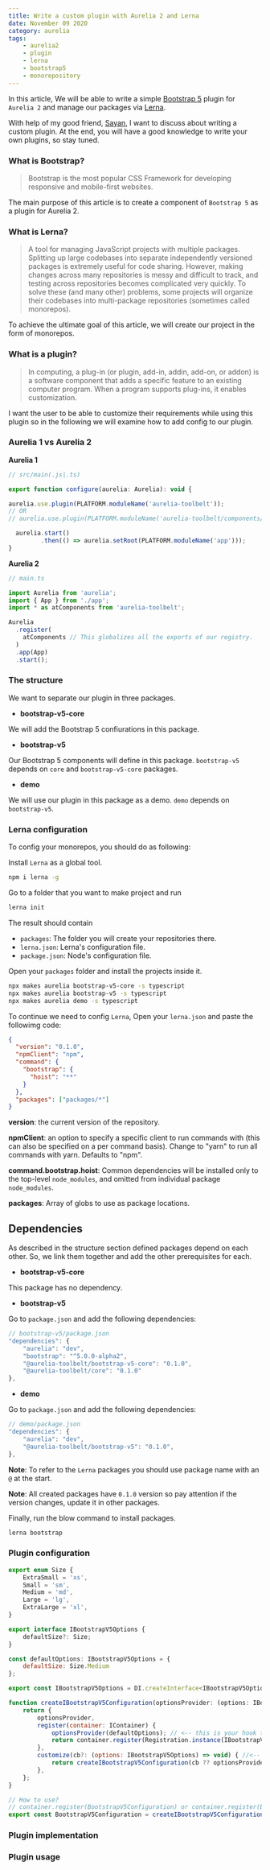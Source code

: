 ```yaml
---
title: Write a custom plugin with Aurelia 2 and Lerna
date: November 09 2020
category: aurelia
tags:
    - aurelia2
    - plugin
    - lerna
    - bootstrap5
    - monorepository
---
```


In this article, We will be able to write a simple [Bootstrap 5](https://v5.getbootstrap.com/) plugin for `Aurelia 2` and manage our packages via [Lerna](https://lerna.js.org/).

<!-- more -->

With help of my good friend, [Sayan](https://github.com/Sayan751), I want to discuss about writing a custom plugin. At the end, you will have a good knowledge to write your own plugins, so stay tuned.

### What is Bootstrap?

> Bootstrap is the most popular CSS Framework for developing responsive and mobile-first websites.

The main purpose of this article is to create a component of `Bootstrap 5` as a plugin for Aurelia 2.

### What is Lerna?

> A tool for managing JavaScript projects with multiple packages.
> Splitting up large codebases into separate independently versioned packages is extremely useful for code sharing. However, making changes across many repositories is messy and difficult to track, and testing across repositories becomes complicated very quickly.
> To solve these (and many other) problems, some projects will organize their codebases into multi-package repositories (sometimes called monorepos).

To achieve the ultimate goal of this article, we will create our project in the form of monorepos.

### What is a plugin?

> In computing, a plug-in (or plugin, add-in, addin, add-on, or addon) is a software component that adds a specific feature to an existing computer program. When a program supports plug-ins, it enables customization.

I want the user to be able to customize their requirements while using this plugin so in the following we will examine how to add config to our plugin.

### Aurelia 1 vs Aurelia 2

**Aurelia 1**

```js
// src/main(.js|.ts)

export function configure(aurelia: Aurelia): void {

aurelia.use.plugin(PLATFORM.moduleName('aurelia-toolbelt'));
// OR
// aurelia.use.plugin(PLATFORM.moduleName('aurelia-toolbelt/components/bootstrap/button'));

  aurelia.start()
         .then(() => aurelia.setRoot(PLATFORM.moduleName('app')));
}
```

**Aurelia 2**

```js
// main.ts

import Aurelia from 'aurelia';
import { App } from './app';
import * as atComponents from 'aurelia-toolbelt';

Aurelia
  .register(
    atComponents // This globalizes all the exports of our registry.
  )
  .app(App)
  .start();
```

### The structure

We want to separate our plugin in three packages.

* **bootstrap-v5-core**

We will add the Bootstrap 5 confiurations in this package.

* **bootstrap-v5**

Our Bootstrap 5 components will define in this package. `bootstrap-v5` depends on `core` and `bootstrap-v5-core` packages.

* **demo**

We will use our plugin in this package as a demo. `demo` depends on `bootstrap-v5`.

### Lerna configuration

To config your monorepos, you should do as following:

Install `Lerna` as a global tool.

```bash
npm i lerna -g
```

Go to a folder that you want to make project and run

```bash
lerna init
```

The result should contain

* `packages`: The folder you will create your repositories there.
* `lerna.json`: Lerna's configuration file.
* `package.json`: Node's configuration file.

Open your `packages` folder and install the projects inside it.

```bash
npx makes aurelia bootstrap-v5-core -s typescript
npx makes aurelia bootstrap-v5 -s typescript
npx makes aurelia demo -s typescript
```

To continue we need to config `Lerna`, Open your `lerna.json` and paste the followimg code:

```json
{
  "version": "0.1.0",
  "npmClient": "npm",
  "command": {
    "bootstrap": {
      "hoist": "**"
    }
  },
  "packages": ["packages/*"]
}
```

**version**: the current version of the repository.

**npmClient**: an option to specify a specific client to run commands with (this can also be specified on a per command basis). Change to "yarn" to run all commands with yarn. Defaults to "npm".

**command.bootstrap.hoist**: Common dependencies will be installed only to the top-level `node_modules`, and omitted from individual package `node_modules`.

**packages**: Array of globs to use as package locations.

## Dependencies

As described in the structure section defined packages depend on each other. So, we link them together and add the other prerequisites for each.

* **bootstrap-v5-core**

This package has no dependency.

* **bootstrap-v5**

Go to `package.json` and add the following dependencies:

```js
// bootstrap-v5/package.json
"dependencies": {	
    "aurelia": "dev",
    "bootstrap": "^5.0.0-alpha2",	
    "@aurelia-toolbelt/bootstrap-v5-core": "0.1.0",
    "@aurelia-toolbelt/core": "0.1.0"
},
```

* **demo**

Go to `package.json` and add the following dependencies:

```js
// demo/package.json
"dependencies": {	
    "aurelia": "dev",	
    "@aurelia-toolbelt/bootstrap-v5": "0.1.0",
},
```

**Note**: To refer to the `Lerna` packages you should use package name with an `@` at the start.

**Note**: All created packages have `0.1.0` version so pay attention if the version changes, update it in other packages.

Finally, run the blow command to install packages.

```bash
lerna bootstrap
```

### Plugin configuration

```js
export enum Size {
    ExtraSmall = 'xs',
    Small = 'sm',
    Medium = 'md',
    Large = 'lg',
    ExtraLarge = 'xl',
}

export interface IBootstrapV5Options {
    defaultSize?: Size;
}

const defaultOptions: IBootstrapV5Options = {
    defaultSize: Size.Medium
};

export const IBootstrapV5Options = DI.createInterface<IBootstrapV5Options>('IBootstrapV5Options').noDefault();

function createIBootstrapV5Configuration(optionsProvider: (options: IBootstrapV5Options) => void) {
    return {
        optionsProvider,
        register(container: IContainer) {
            optionsProvider(defaultOptions); // <-- this is your hook to add the customizations 
            return container.register(Registration.instance(IBootstrapV5Options, defaultOptions))
        },
        customize(cb?: (options: IBootstrapV5Options) => void) { //<-- provide delgate to the users so that they can mutate the provided (via the cb arg) options object
            return createIBootstrapV5Configuration(cb ?? optionsProvider);
        },
    };
}

// How to use?
// container.register(BootstrapV5Configuration) or container.register(BootstrapV5Configuration.customize((options) => { options.enableRippleEffect = true; })).
export const BootstrapV5Configuration = createIBootstrapV5Configuration(() => { /* This is noop, as by default you don't make any change to the default options. */ });

```

### Plugin implementation



### Plugin usage


